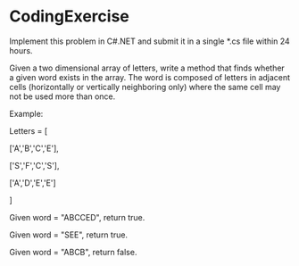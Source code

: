 # CodingExercise
Implement this problem in C#.NET and submit it in a single *.cs file within 24 hours.

Given a two dimensional array of letters, write a method that finds whether a given word exists in the array. The word is composed of letters in adjacent cells (horizontally or vertically neighboring only) where the same cell may not be used more than once.

Example:

Letters = [

['A','B','C','E'],

['S','F','C','S'],

['A','D','E','E']

]

Given word = "ABCCED", return true.

Given word = "SEE", return true.

Given word = "ABCB", return false.